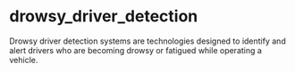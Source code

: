 # drowsy_driver_detection
Drowsy driver detection systems are technologies designed to identify and alert drivers who are becoming drowsy or fatigued while operating a vehicle.
